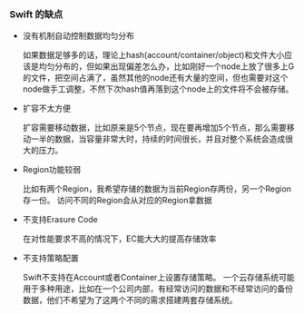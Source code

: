 
### Swift 的缺点

* 没有机制自动控制数据均匀分布

    如果数据足够多的话，理论上hash(account/container/object)和文件大小应该是均匀分布的，但如果出现偏差怎么办，比如刚好一个node上放了很多上G的文件，把空间占满了，虽然其他的node还有大量的空间，但也需要对这个node做手工调整，不然下次hash值再落到这个node上的文件将不会被存储。

* 扩容不太方便

    扩容需要移动数据，比如原来是5个节点，现在要再增加5个节点，那么需要移动一半的数据，当容量非常大时，持续的时间很长，并且对整个系统会造成很大的压力。
    
* Region功能较弱

    比如有两个Region，我希望存储的数据为当前Region存两份，另一个Region存一份。 访问不同的Region会从对应的Region拿数据
    
* 不支持Erasure Code

    在对性能要求不高的情况下，EC能大大的提高存储效率
    
* 不支持策略配置

    Swift不支持在Account或者Container上设置存储策略。 一个云存储系统可能用于多种用途，比如在一个公司内部，有经常访问的数据和不经常访问的备份数据，他们不希望为了这两个不同的需求搭建两套存储系统。
